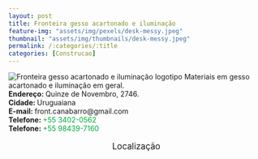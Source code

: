 ```yaml
---
layout: post
title: Fronteira gesso acartonado e iluminação
feature-img: "assets/img/pexels/desk-messy.jpeg"
thumbnail: "assets/img/thumbnails/desk-messy.jpeg"
permalink: /:categories/:title
categories: [Construcao]
---
```

<img class="imagemminiatura" alt="Fronteira gesso acartonado e iluminação logotipo" src="https://i.imgur.com/LRJvVJU.jpg" />
Materiais em gesso acartonado e iluminação em geral.<br />
<b>Endereço: </b>Quinze de Novembro, 2746.<br />
<b>Cidade: </b>Uruguaiana<br />
<b>E-mail: </b>front.canabarro@gmail.com<br />
<b>Telefone: </b> <span style="color: #00ab3a;">+55 3402-0562</span><br />
<b>Telefone: </b> <span style="color: #00ab3a;">+55 98439-7160</span><br />
<br />
<style>
      #map {
        height: 400px;
        width: 100%;
       }
    </style>

<div style="font-size: larger; text-align: center;">
Localização</div>
<div id="map">
<script>
      function initMap() {
        var uluru = {lat: -29.7640123, lng: -57.0879206};
        var map = new google.maps.Map(document.getElementById('map'), {
          zoom: 17,
          center: uluru
        });
        var marker = new google.maps.Marker({
          position: uluru,
          map: map
        });
      }
    </script>
    <script async="" defer="" src="https://maps.googleapis.com/maps/api/js?key=AIzaSyDDc8SHLmOesJRaXCW0fZ2ST09W4s0ME5g&amp;callback=initMap">
    </script>
</div>
